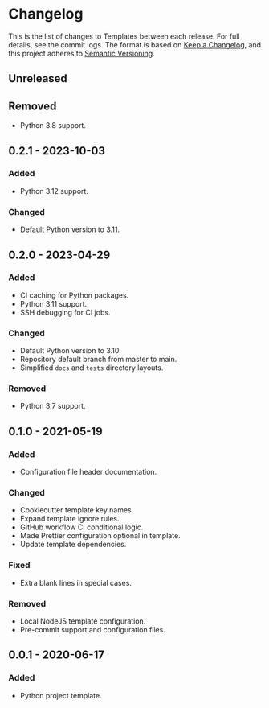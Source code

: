 # Changelog

This is the list of changes to Templates between each release. For full details,
see the commit logs. The format is based on
[Keep a Changelog](https://keepachangelog.com/en/1.0.0/), and this project
adheres to [Semantic Versioning](https://semver.org/spec/v2.0.0.html).

## Unreleased

## Removed

- Python 3.8 support.

## 0.2.1 - 2023-10-03

### Added

- Python 3.12 support.

### Changed

- Default Python version to 3.11.

## 0.2.0 - 2023-04-29

### Added

- CI caching for Python packages.
- Python 3.11 support.
- SSH debugging for CI jobs.

### Changed

- Default Python version to 3.10.
- Repository default branch from master to main.
- Simplified `docs` and `tests` directory layouts.

### Removed

- Python 3.7 support.

## 0.1.0 - 2021-05-19

### Added

- Configuration file header documentation.

### Changed

- Cookiecutter template key names.
- Expand template ignore rules.
- GitHub workflow CI conditional logic.
- Made Prettier configuration optional in template.
- Update template dependencies.

### Fixed

- Extra blank lines in special cases.

### Removed

- Local NodeJS template configuration.
- Pre-commit support and configuration files.

## 0.0.1 - 2020-06-17

### Added

- Python project template.
